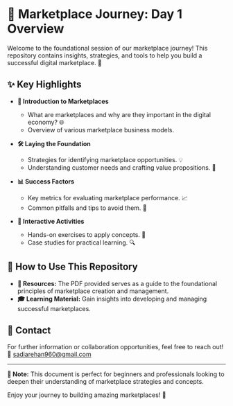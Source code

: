 # 🌟 Marketplace Journey: Day 1 Overview

Welcome to the foundational session of our marketplace journey! This repository contains insights, strategies, and tools to help you build a successful digital marketplace. 🚀

## ✨ Key Highlights

- **📖 Introduction to Marketplaces**
  - What are marketplaces and why are they important in the digital economy? 🌐
  - Overview of various marketplace business models.

- **🛠️ Laying the Foundation**
  - Strategies for identifying marketplace opportunities. 💡
  - Understanding customer needs and crafting value propositions. 🤝

- **📊 Success Factors**
  - Key metrics for evaluating marketplace performance. 📈
  - Common pitfalls and tips to avoid them. 🚧

- **💼 Interactive Activities**
  - Hands-on exercises to apply concepts. 📝
  - Case studies for practical learning. 🔍

## 📂 How to Use This Repository

- **🔗 Resources:** The PDF provided serves as a guide to the foundational principles of marketplace creation and management.
- **🎓 Learning Material:** Gain insights into developing and managing successful marketplaces.

## 💬 Contact

For further information or collaboration opportunities, feel free to reach out! 📩
sadiarehan960@gmail.com

---

**📢 Note:** This document is perfect for beginners and professionals looking to deepen their understanding of marketplace strategies and concepts.

Enjoy your journey to building amazing marketplaces! 🚀
